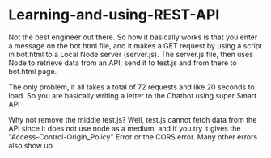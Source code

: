 # Learning-and-using-REST-API

Not the best engineer out there.
So how it basically works is that you enter a message on the bot.html file, and it makes a GET request by using a script in bot.html to a Local Node server (server.js). The server.js file, then uses Node to retrieve data from an API, send it to test.js and from there to bot.html page.

The only problem, it all takes a total of 72 requests and like 20 seconds to load. So you are basically writing a letter to the Chatbot using super Smart API

Why not remove the middle test.js? Well, test.js cannot fetch data from the API since it does not use node as a medium, and if you try it gives the "Access-Control-Origin_Policy" Error or the CORS error. Many other errors also show up
